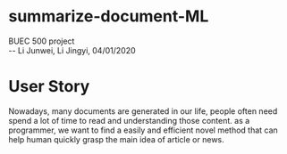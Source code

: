 # summarize-document-ML
BUEC 500 project  
-- Li Junwei, Li Jingyi, 04/01/2020
# User Story 
Nowadays, many documents are generated in our life, people often need spend a lot of time to read and understanding those content. as a programmer, we want to find a easily and efficient novel method that can help human quickly grasp the main idea of article or news. 

